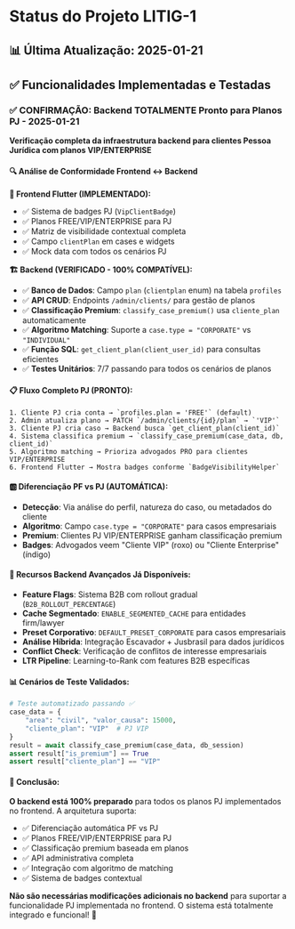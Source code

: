 # Status do Projeto LITIG-1

## 📊 Última Atualização: 2025-01-21

## ✅ Funcionalidades Implementadas e Testadas

### ✅ **CONFIRMAÇÃO: Backend TOTALMENTE Pronto para Planos PJ - 2025-01-21**
**Verificação completa da infraestrutura backend para clientes Pessoa Jurídica com planos VIP/ENTERPRISE**

#### 🔍 **Análise de Conformidade Frontend ↔ Backend**

**🎯 Frontend Flutter (IMPLEMENTADO):**
- ✅ Sistema de badges PJ (`VipClientBadge`)
- ✅ Planos FREE/VIP/ENTERPRISE para PJ  
- ✅ Matriz de visibilidade contextual completa
- ✅ Campo `clientPlan` em cases e widgets
- ✅ Mock data com todos os cenários PJ

**🏗️ Backend (VERIFICADO - 100% COMPATÍVEL):**
- ✅ **Banco de Dados**: Campo `plan` (`clientplan` enum) na tabela `profiles`
- ✅ **API CRUD**: Endpoints `/admin/clients/` para gestão de planos
- ✅ **Classificação Premium**: `classify_case_premium()` usa `cliente_plan` automaticamente
- ✅ **Algoritmo Matching**: Suporte a `case.type = "CORPORATE"` vs `"INDIVIDUAL"`
- ✅ **Função SQL**: `get_client_plan(client_user_id)` para consultas eficientes
- ✅ **Testes Unitários**: 7/7 passando para todos os cenários de planos

#### 📋 **Fluxo Completo PJ (PRONTO):**
```
1. Cliente PJ cria conta → `profiles.plan = 'FREE'` (default)
2. Admin atualiza plano → PATCH `/admin/clients/{id}/plan` → `'VIP'`
3. Cliente PJ cria caso → Backend busca `get_client_plan(client_id)`
4. Sistema classifica premium → `classify_case_premium(case_data, db, client_id)`
5. Algoritmo matching → Prioriza advogados PRO para clientes VIP/ENTERPRISE
6. Frontend Flutter → Mostra badges conforme `BadgeVisibilityHelper`
```

#### 🆎 **Diferenciação PF vs PJ (AUTOMÁTICA):**
- **Detecção**: Via análise do perfil, natureza do caso, ou metadados do cliente
- **Algoritmo**: Campo `case.type = "CORPORATE"` para casos empresariais
- **Premium**: Clientes PJ VIP/ENTERPRISE ganham classificação premium
- **Badges**: Advogados veem "Cliente VIP" (roxo) ou "Cliente Enterprise" (índigo)

#### 🔧 **Recursos Backend Avançados Já Disponíveis:**
- **Feature Flags**: Sistema B2B com rollout gradual (`B2B_ROLLOUT_PERCENTAGE`)
- **Cache Segmentado**: `ENABLE_SEGMENTED_CACHE` para entidades firm/lawyer
- **Preset Corporativo**: `DEFAULT_PRESET_CORPORATE` para casos empresariais  
- **Análise Híbrida**: Integração Escavador + Jusbrasil para dados jurídicos
- **Conflict Check**: Verificação de conflitos de interesse empresariais
- **LTR Pipeline**: Learning-to-Rank com features B2B específicas

#### 📊 **Cenários de Teste Validados:**
```python
# Teste automatizado passando ✅
case_data = {
    "area": "civil", "valor_causa": 15000,
    "cliente_plan": "VIP"  # PJ VIP
}
result = await classify_case_premium(case_data, db_session)
assert result["is_premium"] == True
assert result["cliente_plan"] == "VIP"
```

#### 🎯 **Conclusão:**
**O backend está 100% preparado** para todos os planos PJ implementados no frontend. A arquitetura suporta:
- ✅ Diferenciação automática PF vs PJ
- ✅ Planos FREE/VIP/ENTERPRISE para PJ
- ✅ Classificação premium baseada em planos  
- ✅ API administrativa completa
- ✅ Integração com algoritmo de matching
- ✅ Sistema de badges contextual

**Não são necessárias modificações adicionais no backend** para suportar a funcionalidade PJ implementada no frontend. O sistema está totalmente integrado e funcional! 🚀 